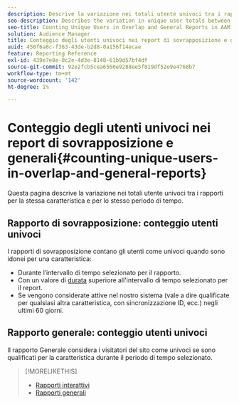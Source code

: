 ```yaml
---
description: Descrive la variazione nei totali utente univoci tra i rapporti per la stessa caratteristica e per lo stesso periodo di tempo.
seo-description: Describes the variation in unique user totals between reports for the same trait and time period in Adobe Audience Manager
seo-title: Counting Unique Users in Overlap and General Reports in AAM
solution: Audience Manager
title: Conteggio degli utenti univoci nei report di sovrapposizione e generali
uuid: 450f6a8c-f363-43de-b2d8-0a156f14ecae
feature: Reporting Reference
exl-id: 439e7e8e-0c2e-4d3e-8148-61b9d57bf4df
source-git-commit: 92e2fcb5cea6560e9288ee5f819df52e9e4768b7
workflow-type: tm+mt
source-wordcount: '142'
ht-degree: 1%

---
```


# Conteggio degli utenti univoci nei report di sovrapposizione e generali{#counting-unique-users-in-overlap-and-general-reports}

Questa pagina descrive la variazione nei totali utente univoci tra i rapporti per la stessa caratteristica e per lo stesso periodo di tempo.

<!-- 

c_unique_user_counts.xml

 -->

## Rapporto di sovrapposizione: conteggio utenti univoci

I rapporti di sovrapposizione contano gli utenti come univoci quando sono idonei per una caratteristica:

* Durante l’intervallo di tempo selezionato per il rapporto.
* Con un valore di [durata](../features/traits/segment-ttl-explained.md) superiore all&#39;intervallo di tempo selezionato per il report.
* Se vengono considerate attive nel nostro sistema (vale a dire qualificate per qualsiasi altra caratteristica, con sincronizzazione ID, ecc.) negli ultimi 60 giorni.

## Rapporto generale: conteggio utenti univoci

Il rapporto Generale considera i visitatori del sito come univoci se sono qualificati per la caratteristica durante il periodo di tempo selezionato.

>[!MORELIKETHIS]
>
>* [Rapporti interattivi](../reporting/dynamic-reports/dynamic-reports.md#interactive-and-overlap-reports)
>* [Rapporti generali](../reporting/general-reports.md#general-reports-overview)
